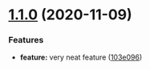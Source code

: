 # [1.1.0](https://github.com/cheesymoon/__catsay/compare/v1.0.0...v1.1.0) (2020-11-09)


### Features

* **feature:** very neat feature ([103e096](https://github.com/cheesymoon/__catsay/commit/103e0966750d7ce650a8057d17c3fdc231348235))
